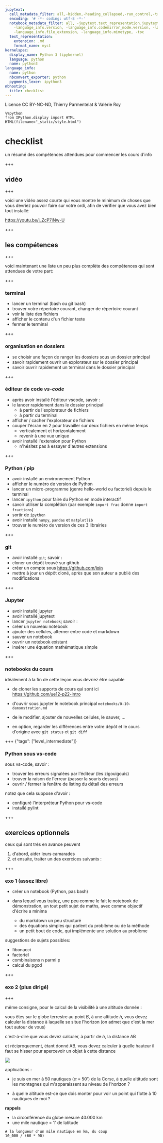 ```yaml
---
jupytext:
  cell_metadata_filter: all,-hidden,-heading_collapsed,-run_control,-trusted
  encoding: '# -*- coding: utf-8 -*-'
  notebook_metadata_filter: all, -jupytext.text_representation.jupytext_version, -jupytext.text_representation.format_version,
    -language_info.version, -language_info.codemirror_mode.version, -language_info.codemirror_mode,
    -language_info.file_extension, -language_info.mimetype, -toc
  text_representation:
    extension: .md
    format_name: myst
kernelspec:
  display_name: Python 3 (ipykernel)
  language: python
  name: python3
language_info:
  name: python
  nbconvert_exporter: python
  pygments_lexer: ipython3
nbhosting:
  title: checklist
---
```


Licence CC BY-NC-ND, Thierry Parmentelat & Valérie Roy

```{code-cell} ipython3
%%python
from IPython.display import HTML
HTML(filename="_static/style.html")
```

# checklist

un résumé des compétences attendues pour commencer les cours d'info

+++

## vidéo

+++

voici une vidéo assez courte qui vous montre le minimum de choses que vous devriez pouvoir faire sur votre ordi, afin de vérifier que vous avez bien tout installé:

<https://youtu.be/i_ZcP7iNw-U>

+++

## les compétences

+++

voici maintenant une liste un peu plus complète des compétences qui sont attendues de votre part:

+++

### terminal

* lancer un terminal (bash ou git bash)
* trouver votre répertoire courant, changer de répertoire courant
* voir la liste des fichiers
* afficher le contenu d'un fichier texte
* fermer le terminal

+++

### organisation en dossiers

* se choisir une façon de ranger les dossiers sous un dossier principal
* savoir rapidement ouvrir un explorateur sur le dossier principal
* savoir ouvrir rapidement un terminal dans le dossier principal

+++

### éditeur de code *vs-code*

* après avoir installé l'éditeur vscode, savoir :
* le lancer rapidement dans le dossier principal
  * à partir de l'explorateur de fichiers
  * à partir du terminal
* afficher / cacher l'explorateur de fichiers
* couper l'écran en 2 pour travailler sur deux fichiers en même temps
  * verticalement et horizontalement
  * revenir à une vue unique
* avoir installé l'extension pour Python
  * n'hésitez pas à essayer d'autres extensions

+++

### Python / pip

* avoir installé un environnement Python
* afficher le numéro de version de Python
* lancer un micro-programme (genre hello-world ou factoriel) depuis le terminal
* lancer `ipython` pour faire du Python en mode interactif
* savoir utiliser la complétion (par exemple `import frac` donne `import fractions`)
* sortir de `ipython`
* avoir installé `numpy`, `pandas` et `matplotlib`
* trouver le numéro de version de ces 3 librairies

+++

### git

* avoir installé `git`; savoir :
* cloner un dépôt trouvé sur github
* créer un compte sous <https://github.com/join>
* mettre à jour un dépôt cloné, après que son auteur a publié des modifications

+++

### Jupyter

* avoir installé jupyter
* avoir installé jupytext
* lancer `jupyter notebook`; savoir :
* créer un nouveau notebook
* ajouter des cellules, alterner entre code et markdown
* sauver un notebook
* ouvrir un notebook existant
* insérer une équation mathématique simple

+++

### notebooks du cours

idéalement à la fin de cette leçon vous devriez être capable

* de cloner les supports de cours qui sont ici  
  <https://github.com/ue12-p22-intro>

* d'ouvrir sous jupyter le notebook principal `notebooks/0-10-demonstration.md`
* de le modifier, ajouter de nouvelles cellules, le sauver, ...
* en option, regarder les différences entre votre dépôt et le cours d'origine avec `git
  status` et `git diff`

+++ {"tags": ["level_intermediate"]}

### Python sous vs-code

sous vs-code, savoir :

* trouver les erreurs signalées par l'éditeur (les zigouigouis)
* trouver la raison de l'erreur (passer la souris dessus)
* ouvrir / fermer la fenêtre de listing du détail des erreurs

notez que cela suppose d'avoir :

* configuré l'interpréteur Python pour vs-code
* installé pylint

+++

## exercices optionnels

ceux qui sont très en avance peuvent

1. d'abord, aider leurs camarades
1. et ensuite, traiter un des exercices suivants :

+++

### exo 1 (assez libre)

* créer un notebook (Python, pas bash)
* dans lequel vous traitez, une peu comme le fait le notebook de démonstration, un tout
  petit sujet de maths, avec comme objectif d'écrire a minima

  * du markdown un peu structuré
  * des équations simples qui parlent du problème ou de la méthode
  * un petit bout de code, qui implémente une solution au problème

suggestions de sujets possibles:

* fibonacci
* factoriel
* combinaisons n parmi p
* calcul du pgcd

+++

### exo 2 (plus dirigé)

+++

même consigne, pour le calcul de la visibilité à une altitude donnée :

vous êtes sur le globe terrestre au point $B$, à une altitude $h$, vous devez
calculer la distance à laquelle se situe l'horizon (on admet que c'est la mer tout autour
de vous)

c'est-à-dire que vous devez calculer, à partir de $h$, la distance AB

et réciproquement, étant donné AB, vous devez calculer à quelle hauteur il faut se hisser
pour apercevoir un objet à cette distance

![](media/illustration-earth.svg)

applications :

* je suis en mer à 50 nautiques ($\alpha$ = 50') de la Corse, à quelle altitude sont les
  montagnes qui m'apparaissent au niveau de l'horizon ?

* à quelle altitude est-ce que dois monter pour voir un point qui flotte à 10 nautiques de
  moi ?

**rappels**

* la circonférence du globe mesure 40.000 km
* une mile nautique = 1' de latitude

```{code-cell} ipython3
# la longueur d'un mile nautique en km, du coup
10_000 / (60 * 90)
```

